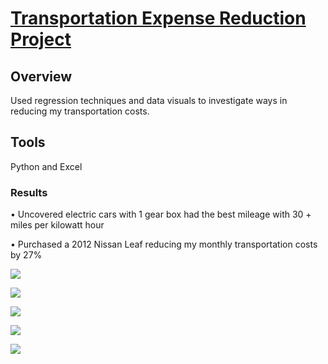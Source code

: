 # [Transportation Expense Reduction Project](https://edepaz101.github.io/Eduardo_Portfolio_Project2/)

## Overview

Used regression techniques and data visuals to investigate ways in reducing my transportation costs.

## Tools

Python and Excel


### Results

• Uncovered electric cars with 1 gear box had the best mileage with 30 + miles per kilowatt hour 

• Purchased a 2012 Nissan Leaf reducing my monthly transportation costs by 27%

![](https://github.com/edepaz101/Eduardo_Portfolio_Projects/blob/main/images/pic%204.png)

![](https://github.com/edepaz101/Eduardo_Portfolio_Projects/blob/main/images/pic%205.png)
	
![](https://github.com/edepaz101/Eduardo_Portfolio_Projects/blob/main/images/pic%201.png)

![](https://github.com/edepaz101/Eduardo_Portfolio_Projects/blob/main/images/pic%202.png)

![](https://github.com/edepaz101/Eduardo_Portfolio_Projects/blob/main/images/pic%203.png)

